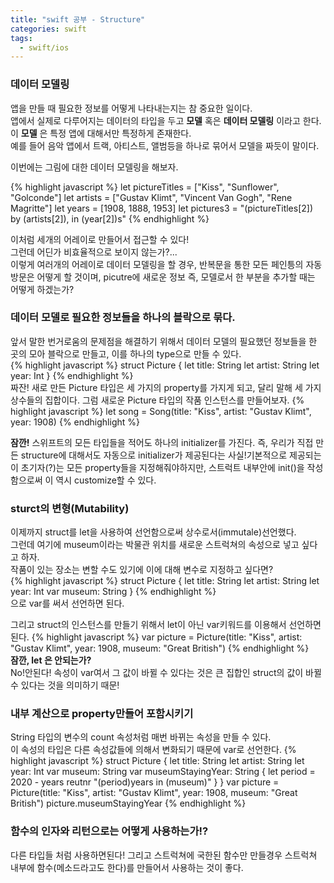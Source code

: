 ```yaml
---
title: "swift 공부 - Structure"
categories: swift
tags:
  - swift/ios
---
```


### 데이터 모델링     

앱을 만들 때 필요한 정보를 어떻게 나타내는지는 참 중요한 일이다.      
앱에서 실제로 다루어지는 데이터의 타입을 두고 __모델__ 혹은 __데이터 모델링__ 이라고 한다.       
이 __모델__ 은 특정 앱에 대해서만 특정하게 존재한다.           
예를 들어 음악 앱에서 트랙, 아티스트, 앨범등을 하나로 묶어서 모델을 짜듯이 말이다.     

이번에는 그림에 대한 데이터 모델링을 해보자.    


{% highlight javascript %}
let pictureTitles = ["Kiss", "Sunflower", "Golconde"]
let artists = ["Gustav Klimt", "Vincent Van Gogh", "Rene Magritte"]
let years = [1908, 1888, 1953]
let pictures3 = "\(pictureTitles[2]) by \(artists[2]), in \(year[2])s"
{% endhighlight %}        

이처럼 세개의 어레이로 만들어서 접근할 수 있다!    
그런데 어딘가 비효율적으로 보이지 않는가?...       
이렇게 여러개의 어레이로 데이터 모델링을 할 경우, 반복문을 통한 모든 페인틍의 자동 방문은 어떻게 할 것이며, picutre에 새로운 정보 즉, 모델로서 한 부분을 추가할 때는 어떻게 하겠는가?    

### 데이터 모델로 필요한 정보들을 하나의 블락으로 묶다.

앞서 말한 번거로움의 문제점을 해결하기 위해서 데이터 모델의 필요했던 정보들을 한 곳의 모아 블락으로 만들고, 이를 하나의 type으로 만들 수 있다.     
{% highlight javascript %}
struct Picture {
    let title: String
    let artist: String
    let year: Int
}
{% endhighlight %}    
짜잔! 새로 만든 Picture 타입은 세 가지의 property를 가지게 되고, 달리 말해 세 가지 상수들의 집합이다.
그럼 새로운 Picture 타입의 작품 인스턴스를 만들어보자.
{% highlight javascript %}
let song = Song(title: "Kiss", artist: "Gustav Klimt", year: 1908)
{% endhighlight %}    

__잠깐!__ 스위프트의 모든 타입들을 적어도 하나의 initializer를 가진다. 즉, 우리가 직접 만든 structure에 대해서도 자동으로 initializer가 제공된다는 사실!기본적으로 제공되는 이 초기자(?)는 모든 property들을 지정해줘야하지만, 스트럭트 내부안에 init()을 작성함으로써 이 역시 customize할 수 있다.       

### sturct의 변형(Mutability)

이제까지 struct를 let을 사용하여 선언함으로써 상수로서(immutale)선언했다.     
그런데 여기에 museum이라는 박물관 위치를 새로운 스트럭쳐의 속성으로 넣고 싶다고 하자.     
작품이 있는 장소는 변할 수도 있기에 이에 대해 변수로 지정하고 싶다면?    
{% highlight javascript %}
struct Picture {
    let title: String
    let artist: String
    let year: Int
    var museum: String
}
{% endhighlight %}     
으로 var를 써서 선언하면 된다.      

그리고 struct의 인스턴스를 만들기 위해서 let이 아닌 var키워드를 이용해서 선언하면된다.
{% highlight javascript %}
var picture = Picture(title: "Kiss", artist: "Gustav Klimt", year: 1908, museum: "Great British")
{% endhighlight %}     
__잠깐, let 은 안되는가?__    
No!안된다! 속성이 var여서 그 값이 바뀔 수 있다는 것은 큰 집합인 struct의 값이 바뀔 수 있다는 것을 의미하기 때문!      

### 내부 계산으로 property만들어 포함시키기   
String 타입의 변수의 count 속성처럼 매번 바뀌는 속성을 만들 수 있다.      
이 속성의 타입은 다른 속성값들에 의해서 변화되기 때문에 var로 선언한다.
{% highlight javascript %}
struct Picture {
    let title: String
    let artist: String
    let year: Int
    var museum: String
    var museumStayingYear: String {
      let period = 2020 - years
      reutnr "\(period)years in \(museum)"
    }
}
var picture = Picture(title: "Kiss", artist: "Gustav Klimt", year: 1908, museum: "Great British")
picture.museumStayingYear
{% endhighlight %}    

### 함수의 인자와 리턴으로는 어떻게 사용하는가!?    
다른 타입들 처럼 사용하면된다! 그리고 스트럭쳐에 국한된 함수만 만들경우 스트럭쳐 내부에 함수(메소드라고도 한다)를 만들어서 사용하는 것이 좋다.       
